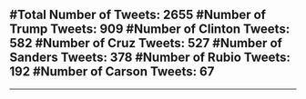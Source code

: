 #Total Number of Tweets: 2655 
#Number of Trump Tweets: 909
#Number of Clinton Tweets: 582
#Number of Cruz Tweets: 527
#Number of Sanders Tweets: 378
#Number of Rubio Tweets: 192
#Number of Carson Tweets: 67
---
---
